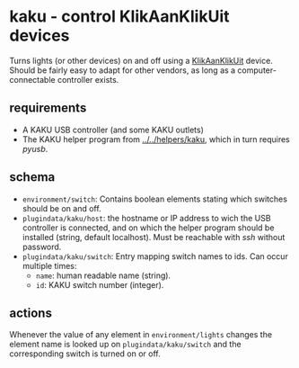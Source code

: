 # kaku - control KlikAanKlikUit devices

Turns lights (or other devices) on and off using a [KlikAanKlikUit](https://www.klikaanklikuit.nl) device. Should be fairly easy to adapt for other vendors, as long as a computer-connectable controller exists.

## requirements

* A KAKU USB controller (and some KAKU outlets)
* The KAKU helper program from [../../helpers/kaku](../../helpers/kaku), which in turn requires _pyusb_.

## schema

* `environment/switch`: Contains boolean elements stating which switches should be on and off.
* `plugindata/kaku/host`: the hostname or IP address to wich the USB controller is connected, and on which the helper program should be installed (string, default localhost). Must be reachable with _ssh_ without password.
* `plugindata/kaku/switch`: Entry mapping switch names to ids. Can occur multiple times:
	* `name`: human readable name (string).
	* `id`: KAKU switch number (integer).

## actions

Whenever the value of any element in `environment/lights` changes the element name is looked up on `plugindata/kaku/switch` and the corresponding switch is turned on or off.